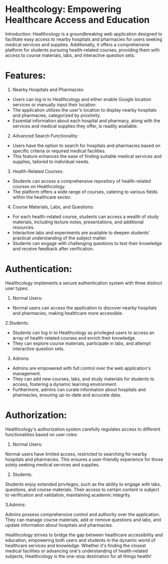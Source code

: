 
# Healthcology: Empowering Healthcare Access and Education

Introduction:
Healthcology is a groundbreaking web application designed to facilitate easy access to nearby hospitals and pharmacies for users seeking medical services and supplies. Additionally, it offers a comprehensive platform for students pursuing health-related courses, providing them with access to course materials, labs, and interactive question sets.

# Features:

1. Nearby Hospitals and Pharmacies:

- Users can log in to Healthcology and either enable Google location services or manually input their location.
- The application utilizes the user's location to display nearby hospitals and pharmacies, categorized by proximity.
- Essential information about each hospital and pharmacy, along with the services and medical supplies they offer, is readily available.

2. Advanced Search Functionality:

- Users have the option to search for hospitals and pharmacies based on specific criteria or required medical facilities.
- This feature enhances the ease of finding suitable medical services and supplies, tailored to individual needs.

3. Health-Related Courses:

- Students can access a comprehensive repository of health-related courses on Healthcology.
- The platform offers a wide range of courses, catering to various fields within the healthcare sector.

4. Course Materials, Labs, and Questions:

- For each health-related course, students can access a wealth of study materials, including lecture notes, presentations, and additional resources.
- Interactive labs and experiments are available to deepen students' practical understanding of the subject matter.
- Students can engage with challenging questions to test their knowledge and receive feedback after verification.

# Authentication:
Healthcology implements a secure authentication system with three distinct user types:

1. Normal Users:

- Normal users can access the application to discover nearby hospitals and pharmacies, making healthcare more accessible.

2.Students:

- Students can log in to Healthcology as privileged users to access an array of health-related courses and enrich their knowledge.
- They can explore course materials, participate in labs, and attempt interactive question sets.

3. Admins:

- Admins are empowered with full control over the web application's management.
- They can add new courses, labs, and study materials for students to access, fostering a dynamic learning environment.
- Furthermore, admins can curate information about hospitals and pharmacies, ensuring up-to-date and accurate data.

# Authorization:
Healthcology's authorization system carefully regulates access to different functionalities based on user roles:

1. Normal Users:

Normal users have limited access, restricted to searching for nearby hospitals and pharmacies.
This ensures a user-friendly experience for those solely seeking medical services and supplies.

2. Students:

Students enjoy extended privileges, such as the ability to engage with labs, questions, and course materials.
Their access to certain content is subject to verification and validation, maintaining academic integrity.

3.Admins:

Admins possess comprehensive control and authority over the application.
They can manage course materials, add or remove questions and labs, and update information about hospitals and pharmacies.

Healthcology strives to bridge the gap between healthcare accessibility and education, empowering both users and students 
in the dynamic world of healthcare services and knowledge. Whether it's finding the closest medical facilities or 
advancing one's understanding of health-related subjects, Healthcology is the one-stop destination for all things health!
